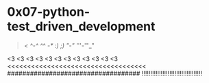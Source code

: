 0x07-python-test_driven_development
===================================
>_< ^-^ ^_^ -_* :) ;) "-" '_''-'"_"
>>>>>>>>>>>>>>>>>>>>>>>>>>>>>>>>>>>
<3 <3 <3 <3 <3 <3 <3 <3 <3 <3 <3 <3
<<<<<<<<<<<<<<<<<<<<<<<<<<<<<<<<<<<
###################################
!!!!!!!!!!!!!!!!!!!!!!!!!!!!!!!!!!!
